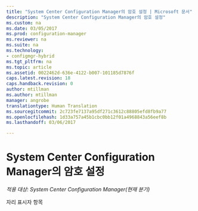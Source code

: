 ```yaml
---
title: "System Center Configuration Manager의 암호 설정 | Microsoft 문서"
description: "System Center Configuration Manager의 암호 설정"
ms.custom: na
ms.date: 03/05/2017
ms.prod: configuration-manager
ms.reviewer: na
ms.suite: na
ms.technology:
- configmgr-hybrid
ms.tgt_pltfrm: na
ms.topic: article
ms.assetid: 0022462d-636e-4122-b007-101185d7876f
caps.latest.revision: 18
caps.handback.revision: 0
author: mtillman
ms.author: mtillman
manager: angrobe
translationtype: Human Translation
ms.sourcegitcommit: 2c723fe7137a95df271c3612c88805efd8fb9a77
ms.openlocfilehash: 1d33a757a45b1cbc0bb12f01a4968843a56eef8b
ms.lasthandoff: 03/06/2017

---
```

# <a name="passport-settings-in-system-center-configuration-manager"></a>System Center Configuration Manager의 암호 설정

*적용 대상: System Center Configuration Manager(현재 분기)*

자리 표시자 항목

